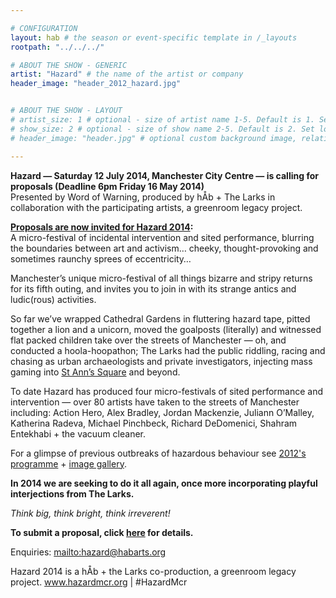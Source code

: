 ```yaml
---

# CONFIGURATION
layout: hab # the season or event-specific template in /_layouts
rootpath: "../../../"

# ABOUT THE SHOW - GENERIC
artist: "Hazard" # the name of the artist or company
header_image: "header_2012_hazard.jpg"   


# ABOUT THE SHOW - LAYOUT
# artist_size: 1 # optional - size of artist name 1-5. Default is 1. Set longer names to lower values
# show_size: 2 # optional - size of show name 2-5. Default is 2. Set longer names to lower values
# header_image: "header.jpg" # optional custom background image, relative to current page

---         
```

**Hazard — Saturday 12 July 2014, Manchester City Centre — is calling for proposals (Deadline 6pm Friday 16 May 2014)**          
Presented by Word of Warning, produced by hÅb + The Larks in collaboration with the participating artists, a greenroom legacy project.    

**[Proposals are now invited for Hazard 2014](http://hazardmcr.posthaven.com/670552?draft=tjcYVJFzjEHjpb_jhWf8PHK7wKwXTlo2VoxIJCzdhBs=):**    
A micro-festival of incidental intervention and sited performance, blurring the boundaries between art and activism… cheeky, thought-provoking and sometimes raunchy sprees of eccentricity…    
           
Manchester’s unique micro-festival of all things bizarre and stripy returns for its fifth outing, and invites you to join in with its strange antics and ludic(rous) activities.     
            
So far we’ve wrapped Cathedral Gardens in fluttering hazard tape, pitted together a lion and a unicorn, moved the goalposts (literally) and witnessed flat packed children take over the streets of Manchester — oh, and conducted a hoola-hoopathon; The Larks had the public riddling, racing and chasing as urban archaeologists and private investigators, injecting mass gaming into [St Ann’s Square](http://www.google.co.uk/maps/place/St.+Ann's+Church/@53.481784,-2.245663,3a,75y,218.69h,90t/data=!3m4!1e1!3m2!1syYuOT36eMUL4WFAfihEJIg!2e0!4m2!3m1!1s0x487bb1c3df375453:0x799439d91859d49d!6m1!1e1) and beyond.       
                 
To date Hazard has produced four micro-festivals of sited performance and intervention — over 80 artists have taken to the streets of Manchester including: Action Hero, Alex Bradley, Jordan Mackenzie, Juliann O’Malley, Katherina Radeva, Michael Pinchbeck, Richard DeDomenici, Shahram Entekhabi + the vacuum cleaner.    
               
For a glimpse of previous outbreaks of hazardous behaviour see [2012's programme](/archive/2012-hazard) + [image gallery](/galleries/2012-hazard).    
              
**In 2014 we are seeking to do it all again, once more incorporating playful interjections from The Larks.**      
              
*Think big, think bright, think irreverent!*    
    
**To submit a proposal, click [here]() for details.**
         
Enquiries: <mailto:hazard@habarts.org>       
          
Hazard 2014 is a hÅb + the Larks co-production, a greenroom legacy project.
www.hazardmcr.org | #HazardMcr

